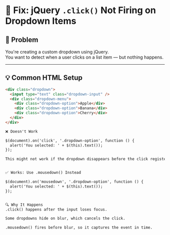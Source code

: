 # 🐞 Fix: jQuery `.click()` Not Firing on Dropdown Items

## 🚩 Problem

You're creating a custom dropdown using jQuery.  
You want to detect when a user clicks on a list item — but nothing happens.

---

## 💡 Common HTML Setup

```html
<div class="dropdown">
  <input type="text" class="dropdown-input" />
  <div class="dropdown-menu">
    <div class="dropdown-option">Apple</div>
    <div class="dropdown-option">Banana</div>
    <div class="dropdown-option">Cherry</div>
  </div>
</div>

❌ Doesn't Work

$(document).on('click', '.dropdown-option', function () {
  alert('You selected: ' + $(this).text());
});

This might not work if the dropdown disappears before the click registers.


✅ Works: Use .mousedown() Instead

$(document).on('mousedown', '.dropdown-option', function () {
  alert('You selected: ' + $(this).text());
});


🔍 Why It Happens
.click() happens after the input loses focus.

Some dropdowns hide on blur, which cancels the click.

.mousedown() fires before blur, so it captures the event in time.
